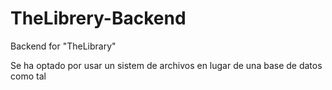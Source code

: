# TheLibrery-Backend

Backend for "TheLibrary"

Se ha optado por usar un sistem de archivos en lugar de una base de datos como tal
